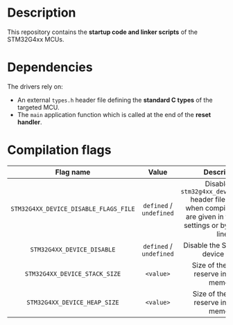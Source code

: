 # Description

This repository contains the **startup code and linker scripts** of the STM32G4xx MCUs.

# Dependencies

The drivers rely on:

* An external `types.h` header file defining the **standard C types** of the targeted MCU.
* The `main` application function which is called at the end of the **reset handler**.

# Compilation flags

| **Flag name** | **Value** | **Description** |
|:---:|:---:|:---:|
| `STM32G4XX_DEVICE_DISABLE_FLAGS_FILE` | `defined` / `undefined` | Disable the `stm32g4xx_device_flags.h` header file inclusion when compilation flags are given in the project settings or by command line. |
| `STM32G4XX_DEVICE_DISABLE` | `defined` / `undefined` | Disable the STM32G4xx device code. |
| `STM32G4XX_DEVICE_STACK_SIZE` | `<value>` | Size of the stack to reserve in SRAM2 memory. |
| `STM32G4XX_DEVICE_HEAP_SIZE` | `<value>` | Size of the heap to reserve in SRAM2 memory. |
